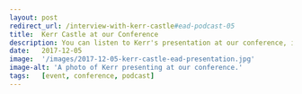 ```yaml
---
layout: post
redirect_url: /interview-with-kerr-castle#ead-podcast-05
title:  Kerr Castle at our Conference
description: You can listen to Kerr's presentation at our conference, in our 5th podcast, titled An Audio Art Form - Accessing the Visual of TV with Audio Description. We uploaded the pod under his previously published interview. 
date:   2017-12-05
image:  '/images/2017-12-05-kerr-castle-ead-presentation.jpg'
image-alt: 'A photo of Kerr presenting at our conference.'
tags:   [event, conference, podcast]
---
```


